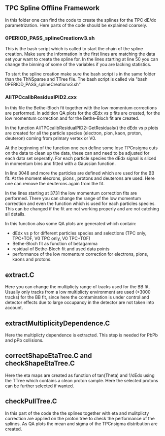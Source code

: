 ## TPC Spline Offline Framework

In this folder one can find the code to create the splines for the TPC dE/dx parametrization. Here parts of the code should be explained coarsely.

### 0PERIOD_PASS_splineCreationv3.sh

This is the bash script which is called to start the chain of the spline creation. Make sure the information in the first lines are matching the data set your want to create the spline for. In the lines starting at line 50 you can change the binning of some of the variables if you are lacking statistics. 

To start the spline creation make sure the bash script is in the same folder than the ThNSparse and TTree file. The bash script is called via "bash 0PERIOD_PASS_splineCreationv3.sh"

### AliTPCcalibResidualPID2.cxx

In this file the Bethe-Bloch fit together with the low momentum corrections are performed. In addition QA plots for the dEdx vs p fits are created, for the low momentum correction and for the Bethe-Bloch fit are created.

In the function AliTPCcalibResidualPID2::GetResiduals() the dEdx vs p plots are created for all the particle species (electron, pion, kaon, proton, deuteron) coming from primary vertex or V0. 

At the beginning of the function one can define some lose TPCnsigma cuts on the data to clean up the data, these can and need to be adjusted for each data set seperatly. For each particle species the dEdx signal is sliced in momentum bins and fitted with a Gaussian function. 

In line 3048 and more the particles are defined which are used for the BB fit. At the moment elecrons, pions , protons and deuterons are used. Here one can remove the deuterons again from the fit.

In the lines starting at 3731 the low momentum correction fits are performed. There you can change the range of the low momentum correction and even the function which is used for each particles species. This can be changed if the fit are not working properly and are not catching all details.

In this function also some QA plots are generated which contain:
- dEdx vs p for different particles species and selections (TPC only, TPC+TOF, V0 TPC only, V0 TPC+TOF)
- Bethe-Bloch fit as function of betagamma
- residual of Bethe-Bloch fit and used data points
- performance of the low momentum correction for electrons, pions, kaons and protons.


## extract.C

Here you can change the multiplicty range of tracks used for the BB fit. Usually only tracks from a low multiplicty environment are used (<3000 tracks) for the BB fit, since here the contamination is under control and detector effects due to large occupancy in the detector are not taken into account.

## extractMultiplicityDependence.C

Here the multiplicty dependence is extracted. This step is needed for PbPb and pPb collisions.

## correctShapeEtaTree.C and checkShapeEtaTree.C

Here the eta maps are created as function of tan(Theta) and 1/dEdx using the TTree which contains a clean proton sample. Here the selected protons can be further selected if wanted.

## checkPullTree.C

In this part of the code the the splines together with eta and mulitplicty correction are applied on the proton tree to check the performance of the splines. As QA plots the mean and sigma of the TPCnsigma distribution are created.


